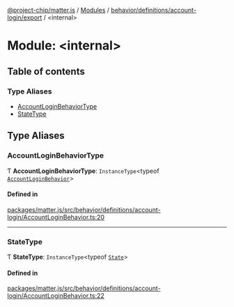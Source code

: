[@project-chip/matter.js](../README.md) / [Modules](../modules.md) / [behavior/definitions/account-login/export](behavior_definitions_account_login_export.md) / \<internal\>

# Module: \<internal\>

## Table of contents

### Type Aliases

- [AccountLoginBehaviorType](behavior_definitions_account_login_export._internal_.md#accountloginbehaviortype)
- [StateType](behavior_definitions_account_login_export._internal_.md#statetype)

## Type Aliases

### AccountLoginBehaviorType

Ƭ **AccountLoginBehaviorType**: `InstanceType`\<typeof [`AccountLoginBehavior`](behavior_definitions_account_login_export.md#accountloginbehavior)\>

#### Defined in

[packages/matter.js/src/behavior/definitions/account-login/AccountLoginBehavior.ts:20](https://github.com/project-chip/matter.js/blob/2d9f2165d2672864fda3496a6d0d5f93597f82c6/packages/matter.js/src/behavior/definitions/account-login/AccountLoginBehavior.ts#L20)

___

### StateType

Ƭ **StateType**: `InstanceType`\<typeof [`State`](../classes/behavior_definitions_account_login_export.AccountLoginServer.md#state-1)\>

#### Defined in

[packages/matter.js/src/behavior/definitions/account-login/AccountLoginBehavior.ts:22](https://github.com/project-chip/matter.js/blob/2d9f2165d2672864fda3496a6d0d5f93597f82c6/packages/matter.js/src/behavior/definitions/account-login/AccountLoginBehavior.ts#L22)
